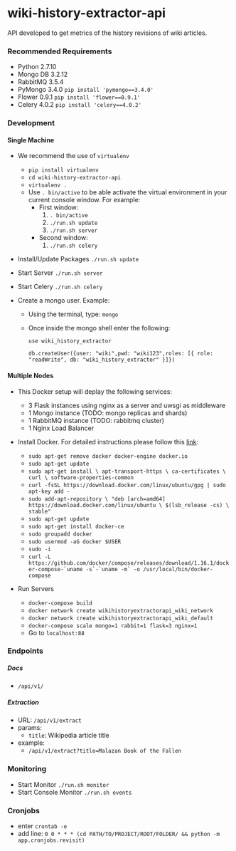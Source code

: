 # wiki-history-extractor-api
API developed to get metrics of the history revisions of wiki articles.

### Recommended Requirements

* Python 2.7.10
* Mongo DB 3.2.12 
* RabbitMQ 3.5.4
* PyMongo 3.4.0 ```pip install 'pymongo==3.4.0'```
* Flower 0.9.1 ```pip install 'flower==0.9.1'```
* Celery 4.0.2 ```pip install 'celery==4.0.2'```

### Development

#### Single Machine
* We recommend the use of `virtualenv`
	* `pip install virtualenv`
	* `cd wiki-history-extractor-api`
	* `virtualenv .`
	* Use `. bin/active` to be able activate the virtual environment in your current console window. For example:
		* First window:
			1. `. bin/active`
			2. `./run.sh update`
			3. `./run.sh server`
		* Second window:
			1. `./run.sh celery`

* Install/Update Packages ```./run.sh update```
* Start Server ```./run.sh server```
* Start Celery ```./run.sh celery```
* Create a mongo user.  Example:
	* Using the terminal, type: ```mongo```
	* Once inside the mongo shell enter the following:
	
		```use wiki_history_extractor```
	
		```db.createUser({user: "wiki",pwd: "wiki123",roles: [{ role: "readWrite", db: "wiki_history_extractor" }]})```

#### Multiple Nodes
* This Docker setup will deplay the following services:
	* 3 Flask instances using nginx as a server and uwsgi as middleware
	* 1 Mongo instance (TODO: mongo replicas and shards)
	* 1 RabbitMQ instance (TODO: rabbitmq cluster)
	* 1 Nginx Load Balancer

* Install Docker. For detailed instructions please follow this [link](https://docs.docker.com/engine/installation/linux/docker-ce/ubuntu/#install-using-the-repository):
	* `sudo apt-get remove docker docker-engine docker.io`
	* `sudo apt-get update`
	* `sudo apt-get install \
		apt-transport-https \
		ca-certificates \
		curl \
		software-properties-common`
    * `curl -fsSL https://download.docker.com/linux/ubuntu/gpg | sudo apt-key add -`
    * `sudo add-apt-repository \
		"deb [arch=amd64] https://download.docker.com/linux/ubuntu \
		$(lsb_release -cs) \
		stable"`
	* `sudo apt-get update`
	* `sudo apt-get install docker-ce` 
	* `sudo groupadd docker` 
	* `sudo usermod -aG docker $USER`
	* `sudo -i`
	* ```curl -L https://github.com/docker/compose/releases/download/1.16.1/docker-compose-`uname -s`-`uname -m` -o /usr/local/bin/docker-compose```
	
* Run Servers
	* `docker-compose build`
	* `docker network create wikihistoryextractorapi_wiki_network`
	* `docker network create wikihistoryextractorapi_wiki_default`
	* `docker-compose scale mongo=1 rabbit=1 flask=3 nginx=1`
	* Go to `localhost:88`

### Endpoints

##### Docs

* ```/api/v1/```

##### Extraction

* URL: ```/api/v1/extract```
* params:
	* ```title```: Wikipedia article title
* example:
	* ```/api/v1/extract?title=Malazan Book of the Fallen```

### Monitoring

* Start Monitor ```./run.sh monitor```
* Start Console Monitor ```./run.sh events```


### Cronjobs

* enter ```crontab -e```
* add line: ```0 0 * * * (cd PATH/TO/PROJECT/ROOT/FOLDER/ && python -m app.cronjobs.revisit)```
